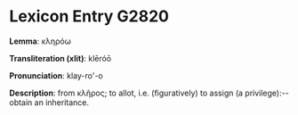 # Lexicon Entry G2820

**Lemma**: κληρόω

**Transliteration (xlit)**: klēróō

**Pronunciation**: klay-ro'-o

**Description**:
from κλῆρος; to allot, i.e. (figuratively) to assign (a privilege):--obtain an inheritance.
